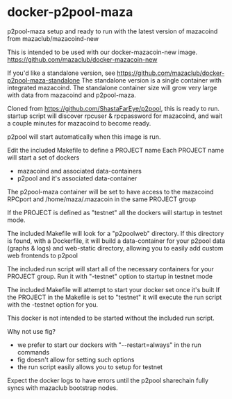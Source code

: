 docker-p2pool-maza
==================

p2pool-maza setup and ready to run with the latest version of mazacoind from mazaclub/mazacoind-new

This is intended to be used with our docker-mazacoin-new image. 
https://github.com/mazaclub/docker-mazacoin-new

If you'd like a standalone version, see https://github.com/mazaclub/docker-p2pool-maza-standalone
The standalone version is a single container with integrated mazacoind.
The standalone container size will grow very large with data from
mazacoind and p2pool-maza. 


Cloned from https://github.com/ShastaFarEye/p2pool, this is ready to run. 
startup script will discover rpcuser & rpcpassword for mazacoind, and wait 
a couple minutes for mazacoind to become ready.

p2pool will start automatically when this image is run.

Edit the included Makefile to define a PROJECT name 
Each PROJECT name will start a set of dockers 
 - mazacoind and associated data-containers
 - p2pool and it's associated data-container

The p2pool-maza container will be set to have access to 
the mazacoind RPCport and /home/maza/.mazacoin in the same 
PROJECT group

If the PROJECT is defined as "testnet" all the dockers will 
startup in testnet mode. 

The included Makefile will look for a "p2poolweb" directory. 
If this directory is found, with a Dockerfile, it will build 
a data-container for your p2pool data (graphs & logs) and web-static 
directory, allowing you to easily add custom web frontends to p2pool

The included run script will start all of the necessary containers for your
PROJECT group. Run it with "-testnet" option to startup in testnet mode

The included Makefile will attempt to start your docker set once it's built
If the PROJECT in the Makefile is set to "testnet" it will execute the run
script with the -testnet option for you. 

This docker is not intended to be started without the included run script.

Why not use fig? 
 - we prefer to start our dockers with "--restart=always" in the run commands
 - fig doesn't allow for setting such options
 - the run script easily allows you to setup for testnet

Expect the docker logs to have errors until the p2pool sharechain fully syncs with mazaclub bootstrap nodes.



